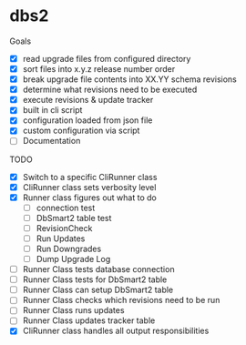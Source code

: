 dbs2
====

Goals

 - [x] read upgrade files from configured directory
 - [x] sort files into x.y.z release number order
 - [x] break upgrade file contents into XX.YY schema revisions
 - [x] determine what revisions need to be executed
 - [x] execute revisions & update tracker
 - [x] built in cli script
 - [x] configuration loaded from json file
 - [x] custom configuration via script
 - [ ] Documentation

TODO
 - [x] Switch to a specific CliRunner class
 - [x] CliRunner class sets verbosity level
 - [x] Runner class figures out what to do
   - [ ] connection test
   - [ ] DbSmart2 table test
   - [ ] RevisionCheck
   - [ ] Run Updates
   - [ ] Run Downgrades
   - [ ] Dump Upgrade Log
 - [ ] Runner Class tests database connection
 - [ ] Runner Class tests for DbSmart2 table
 - [ ] Runner Class can setup DbSmart2 table
 - [ ] Runner Class checks which revisions need to be run
 - [ ] Runner Class runs updates
 - [ ] Runner Class updates tracker table
 - [x] CliRunner class handles all output responsibilities
